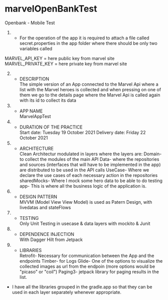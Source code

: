 # marvelOpenBankTest
Openbank - Mobile Test

1) - For the operation of the app it is required to attach a file called secret.properties in the app folder
where there should be only two variables called

MARVEL_API_KEY = here public key from marvel site
MARVEL_PRIVATE_KEY = here private key from marvel site

2) - DESCRIPTION  
The simple version of an App connected to the Marvel Api where a list with the Marvel heroes is collected
and when pressing on one of them we go to the details page where the Marvel Api is called again with its id to collect its data

3) - APP NAME  
MarvelAppTest

4) - DURATION OF THE PRACTICE  
Start date: Tuesday 19 October 2021
Delivery date: Friday 22 October 2021

5) - ARCHITECTURE  
Clean Architectur modulated in layers where the layers are:
Domain- to collect the modules of the main API
Data- where the repositories and sources (interfaces that will have to be implemented in the app) are distributed to be used in the API calls
UseCase- Where we declare the use cases of each necessary action in the repositories
sharedMocks- Where I mock some hero data to be able to do testing
app- This is where all the business logic of the application is.

6) - DESIGN PATTERN    
MVVM (Model View View Model) is used as Patern Design, with livedatas and stateFlows

7) - TESTING  
Only Unit Testing in usecase & data layers with mockito & Junit

8) - DEPENDENCE INJECTION  
With Dagger Hilt from Jetpack 

8) - LIBRARIES  
Retrofit- Necessary for communication between the App and the endpoints
Timber- for Logs
Glide- One of the options to visualize the collected images as url from the endpoin (more options would be "picaso" or "coil")
Paging3- jetpack library for paging results in the list.

- I have all the libraries grouped in the gradle.app so that they can be used in each layer separately whenever appropriate.
